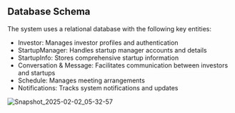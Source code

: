## Database Schema

The system uses a relational database with the following key entities:
- Investor: Manages investor profiles and authentication
- StartupManager: Handles startup manager accounts and details
- StartupInfo: Stores comprehensive startup information
- Conversation & Message: Facilitates communication between investors and startups
- Schedule: Manages meeting arrangements
- Notifications: Tracks system notifications and updates


![Snapshot_2025-02-02_05-32-57](https://github.com/user-attachments/assets/1f80f0e0-5c99-4df9-8902-7c5f8e85e56a)
